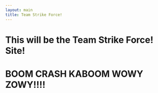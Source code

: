 ```yaml
---
layout: main
title: Team Strike Force!
---
```


# This will be the Team Strike Force! Site!

# BOOM CRASH KABOOM WOWY ZOWY!!!!
